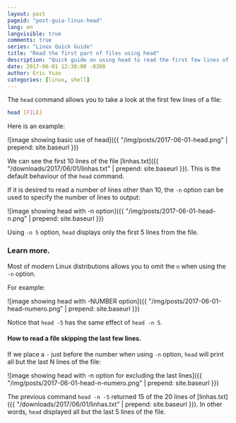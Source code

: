 ```yaml
---
layout: post
pageid: "post-guia-linux-head"
lang: en
langvisible: true
comments: true
series: "Linux Quick Guide"
title: "Read the first part of files using head"
description: "Quick guide on using head to read the first few lines of files."
date: 2017-06-01 12:38:00 -0300
author: Eric Yuzo
categories: [linux, shell]
---
```

The `head` command allows you to take a look at the first few lines of a file:

```bash
head [FILE]
```

Here is an example:

![image showing basic use of head]({{ "/img/posts/2017-06-01-head.png" | prepend: site.baseurl }})

We can see the first 10 lines of the file [linhas.txt]({{ "/downloads/2017/06/01/linhas.txt" | prepend: site.baseurl }}). This is the default behaviour of the `head` command.

If it is desired to read a number of lines other than 10, the `-n` option can be used to specify the number of lines to output:

![image showing head with -n option]({{ "/img/posts/2017-06-01-head-n.png" | prepend: site.baseurl }})

Using `-n 5` option, `head` displays only the first 5 lines from the file.

### Learn more.

Most of modern Linux distributions allows you to omit the `n` when using the `-n` option.

For example:

![image showing head with -NUMBER option]({{ "/img/posts/2017-06-01-head-numero.png" | prepend: site.baseurl }})

Notice that `head -5` has the same effect of `head -n 5`.

#### How to read a file skipping the last few lines.

If we place a `-` just before the number when using `-n` option, `head` will print all but the last N lines of the file:

![image showing head with -n option for excluding the last lines]({{ "/img/posts/2017-06-01-head-n-numero.png" | prepend: site.baseurl }})

The previous command `head -n -5` returned 15 of the 20 lines of [linhas.txt]({{ "/downloads/2017/06/01/linhas.txt" | prepend: site.baseurl }}). In other words, `head` displayed all but the last 5 lines of the file.
